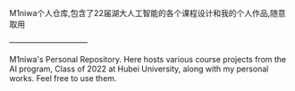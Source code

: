 M1niwa个人仓库,包含了22届湖大人工智能的各个课程设计和我的个人作品,随意取用

——————————

M1niwa's Personal Repository. Here hosts various course projects from the AI program, Class of 2022 at Hubei University, along with my personal works. Feel free to use them.
